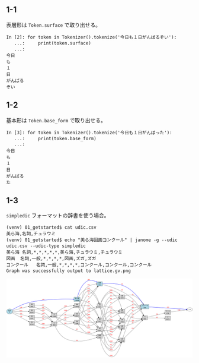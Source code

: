 ## 1-1

表層形は `Token.surface` で取り出せる。

```
In [2]: for token in Tokenizer().tokenize('今日も１日がんばるぞい'):
   ...:     print(token.surface)
   ...:
今日
も
１
日
がんばる
ぞい
```

## 1-2

基本形は `Token.base_form` で取り出せる。

```
In [3]: for token in Tokenizer().tokenize('今日も１日がんばった'):
   ...:     print(token.base_form)
   ...:
今日
も
１
日
がんばる
た
```

## 1-3

`simpledic` フォーマットの辞書を使う場合。

```
(venv) 01_getstarted$ cat udic.csv
美ら海,名詞,チュラウミ
(venv) 01_getstarted$ echo "美ら海図画コンクール" | janome -g --udic udic.csv --udic-type simpledic
美ら海	名詞,*,*,*,*,*,美ら海,チュラウミ,チュラウミ
図画	名詞,一般,*,*,*,*,図画,ズガ,ズガ
コンクール	名詞,一般,*,*,*,*,コンクール,コンクール,コンクール
Graph was successfully output to lattice.gv.png
```

![](lattice.gv.png)